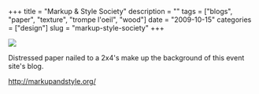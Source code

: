 +++
title = "Markup & Style Society"
description = ""
tags = ["blogs", "paper", "texture", "trompe l'oeil", "wood"]
date = "2009-10-15"
categories = ["design"]
slug = "markup-style-society"
+++


 

  <div id="screens-thumbs" class="clearfix">
    <div class="txt-center" id="design-submission"><a href="http://markupandstyle.org/"><img id='bluga-thumbnail-1912' class='bluga-thumbnail large' src='http://media.konigi.com/bluga/
wt4ad7274a4a49c_0.jpg'/></a></div>  
  </div>   
<p>Distressed paper nailed to a 2x4's make up the background of this event site's blog.</p>
<p><a href="http://markupandstyle.org/">http://markupandstyle.org/</a></p>




